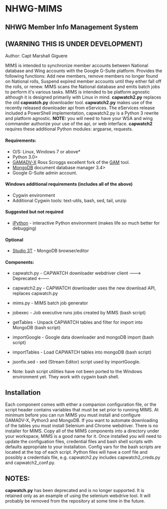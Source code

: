 # NHWG-MIMS
## NHWG Member Info Management System
## (WARNING THIS IS UNDER DEVELOPMENT)

Author: Capt Marshall Giguere

MIMS is intended to synchronize member accounts between National database and Wing accounts with the Google G-Suite platform.  Provides the following functions: Add new members, remove members no longer found on National rolls, Suspend expired member accounts until they either fall off the rolls, or renew. MIMS scans the National database and emits batch jobs to perform it's various tasks.  MIMS is intended to be platform agnostic although it is designed primarily with Linux in mind.
**capwatch2.py** replaces the old **capwatch.py** downloader tool.  **capwatch2.py** makes use of the recently released downloader api from eServices.  The eServices release included a PowerShell implementation, capwatch2.py is a Python 3 rewrite and platform agnostic. **NOTE:** you will need to have your WSA and wing commander authorize your use of the api, or web interface.  **capwatch2** requires these additional Python modules: argparse, requests.

#### Requirements:
* O/S: Linux, Windows 7 or above*
* Python 3.0>
* [GAMADV-X](https://github.com/taers232c/GAMADV-X) Ross Scroggs excellent fork of the [GAM](https://github.com/jay0lee/GAM) tool.
* [MongoDB](https://www.mongodb.com/download-center#community) document database manager 3.4>
* Google G-Suite admin account.

#### Windows additional requirements (includes all of the above)
* Cygwin environment
* Additional Cygwin tools: text-utils, bash, sed, tail, unzip

#### Suggested but not required
* [iPython](http://ipython.readthedocs.io/en/stable/index.html#) - interactive Python environment (makes life so much better for debugging)

#### Optional
* [Studio 3T](https://studio3t.com) - MongoDB browser/editor

#### Components:
* capwatch.py - CAPWATCH downloader webdriver client ---> Deprecated <---
* capwatch2.py - CAPWATCH downloader uses the new download API, replaces capwatch.py
* mims.py - MIMS batch job generator
* jobexec - Job executive runs jobs created by MIMS (bash script)
* getTables - Unpack CAPWATCH tables and filter for import into MongoDB (bash script)
* importGoogle - Google data downloader and mongoDB import (bash script)
* importTables - Load CAPWATCH tables into mongoDB (bash script)
* jsonfix.sed - sed (Stream Editor) script used by importGoogle.

* Note: bash script utilities have not been ported to the Windows environment yet. They work with cygwin bash shell.

## Installation
Each component comes with either a companion configuration file, or the script header contains variables that must be set
prior to running MIMS.  At minimum before you can run MIMS you must install and configure GAMADV-X, Python3 and MongoDB. If you want to automate downloading of the tables you must install Selenium and Chrome webdriver. There is no installer for MIMS. Copy all of the MIMS components into a directory under your workspace, MIMS is a good name for it.  Once installed you will need to update the configuation files, credential files and bash shell scripts with defaults appropriate to your installation.  Config vars for the bash scripts are located at the top of each script. Python files will have a conf file and possibly a credentials file, e.g. capwatch2.py includes capwatch2_creds.py and capwatch2_conf.py.

## NOTES:
**capwatch.py** has been deprecated and is no longer supported. It is retained only as an example of using the selenium webdrive tool. It will probably be removed from the repository at some time in the future.
